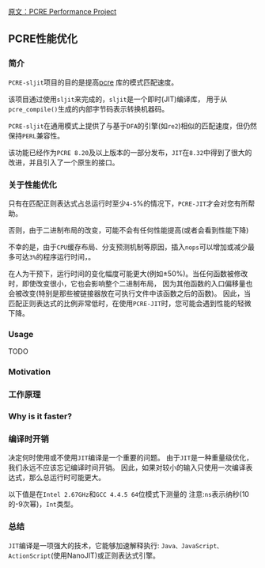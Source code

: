 [原文：PCRE Performance Project](https://zherczeg.github.io/sljit/pcre.html)

## PCRE性能优化

### 简介

`PCRE-sljit`项目的目的是提高[pcre](http://www.pcre.org/) 库的模式匹配速度。

该项目通过使用`sljit`来完成的，`sljit`是一个即时(JIT)编译库， 
用于从`pcre_compile()`生成的内部字节码表示转换机器码。

`PCRE-sljit`在通用模式上提供了与基于`DFA`的引擎(如`re2`)相似的匹配速度，但仍然保持`PERL`兼容性。

该功能已经作为`PCRE 8.20`及以上版本的一部分发布，`JIT`在`8.32`中得到了很大的改进，并且引入了一个原生的接口。

### 关于性能优化

只有在匹配正则表达式占总运行时至少`4-5`%的情况下，`PCRE-JIT`才会对您有所帮助。

否则，由于二进制布局的改变，可能不会有任何性能提高(或者会看到性能下降)

不幸的是，由于`CPU`缓存布局、分支预测机制等原因，插入`nops`可以增加或减少最多可达`3%`的程序运行时间，。

在人为干预下，运行时间的变化幅度可能更大(例如±50%)。当任何函数被修改时，即使改变很小，它也会影响整个二进制布局，
因为其他函数的入口偏移量也会被改变(特别是那些被链接器放在可执行文件中该函数之后的函数)。
因此，当匹配正则表达式的比例非常低时，在使用`PCRE-JIT`时，您可能会遇到性能的轻微下降。

### Usage

TODO

### Motivation

### 工作原理

### Why is it faster?

### 编译时开销

决定何时使用或不使用`JIT`编译是一个重要的问题。
由于`JIT`是一种重量级优化，我们永远不应该忘记编译时间开销。
因此，如果对较小的输入只使用一次编译表达式，那么总运行时可能更大。

以下值是在`Intel 2.67GHz`和`GCC 4.4.5 64`位模式下测量的
注意:`ns`表示纳秒(10的-9次幂)，`Int`类型。

### 总结

`JIT`编译是一项强大的技术，它能够加速解释执行: `Java、JavaScript、ActionScript`(使用NanoJIT)或正则表达式引擎。
